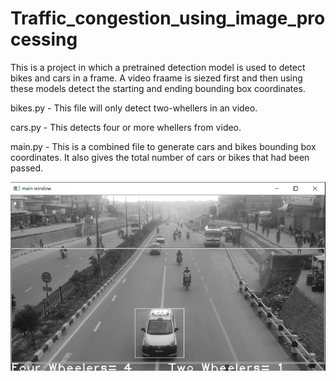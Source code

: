 # Traffic_congestion_using_image_processing

This is a project in which a pretrained detection model is used to detect bikes and cars in a frame. A video fraame is siezed first and then using these models detect the starting and ending bounding box coordinates.

bikes.py - This file will only detect two-whellers in an video.


cars.py - This detects four or more whellers from video.

main.py - This is a combined file to generate cars and bikes bounding box coordinates. It also gives the total number of cars or bikes that had been passed.


![cars and bikes](https://github.com/ARPITJAIN0999/Traffic_congestion_using_image_processing/blob/main/combinedpassing.PNG)
